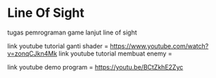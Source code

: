 # Line Of Sight
tugas pemrograman game lanjut line of sight

link youtube tutorial ganti shader = https://www.youtube.com/watch?v=zonqCJkn4Mk
link youtube tutorial membuat enemy = 

link youtube demo program = https://youtu.be/BCtZkhE2Zyc
